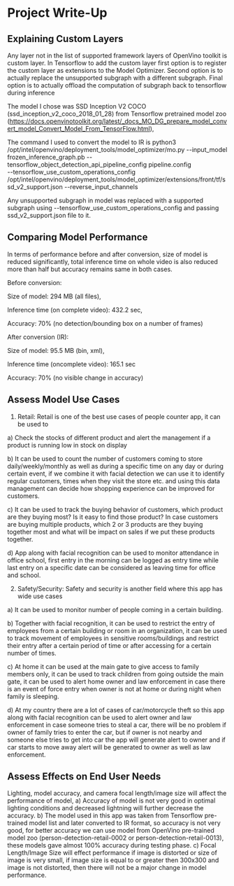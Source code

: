 # Project Write-Up



## Explaining Custom Layers

Any layer not in the list of supported framework layers of OpenVino toolkit is custom layer.
In Tensorflow to add the custom layer first option is to register the custom layer as extensions to the Model Optimizer.
Second option is to actually replace the unsupported subgraph with a different subgraph.
Final option is to actually offload the computation of subgraph back to tensorflow during inference

The model I chose was SSD Inception V2 COCO (ssd_inception_v2_coco_2018_01_28) from Tensorflow pretrained model zoo (https://docs.openvinotoolkit.org/latest/_docs_MO_DG_prepare_model_convert_model_Convert_Model_From_TensorFlow.html),

The command I used to convert the model to IR is 
python3 /opt/intel/openvino/deployment_tools/model_optimizer/mo.py 
--input_model frozen_inference_graph.pb 
--tensorflow_object_detection_api_pipeline_config pipeline.config  
--tensorflow_use_custom_operations_config /opt/intel/openvino/deployment_tools/model_optimizer/extensions/front/tf/ssd_v2_support.json 
--reverse_input_channels

Any unsupported subgraph in model was replaced with a supported subgraph using --tensorflow_use_custom_operations_config and passing ssd_v2_support.json file to it.

## Comparing Model Performance

In terms of performance before and after conversion, size of model is reduced significantly, total inference time on whole video is also reduced more than half but accuracy remains same in both cases.

Before conversion:

Size of model: 294 MB (all files), 

Inference time (on complete video): 432.2 sec, 

Accuracy: 70% (no detection/bounding box on a number of frames)




After conversion (IR):

Size of model:					95.5 MB (bin, xml),

Inference time (oncomplete video):		165.1 sec

Accuracy:				70% (no visible change in accuracy)



## Assess Model Use Cases

1.	Retail: Retail is one of the best use cases of people counter app, it can be used to

a)	Check the stocks of different product and alert the management if a product is running low in stock on display

b)	It can be used to count the number of customers coming to store daily/weekly/monthly as well as during a specific time on any day or during certain event, if we combine it with facial detection we can use it to identify regular customers, times when they visit the store etc. and using this data management can decide how shopping experience can be improved for customers.

c)	It can be used to track the buying behavior of customers, which product are they buying most? Is it easy to find those product? In case customers are buying multiple products, which 2 or 3 products are they buying together most and what will be impact on sales if we put these products together.

d)	App along with facial recognition can be used to monitor attendance in office school, first entry in the morning can be logged as entry time while last entry on a specific date can be considered as leaving time for office and school.

2.	Safety/Security: Safety and security is another field where this app has wide use cases

a)	It can be used to monitor number of people coming in a certain building.

b)	Together with facial recognition, it can be used to restrict the entry of employees from a certain building or room in an organization, it can be used to track movement of employees in sensitive rooms/buildings and restrict their entry after a certain period of time or after accessing for a certain number of times.

c)	At home it can be used at the main gate to give access to family members only, it can be used to track children from going outside the main gate, it can be used to alert home owner and law enforcement in case there is an event of force entry when owner is not at home or during night when family is sleeping.

d)	At my country there are a lot of cases of car/motorcycle theft so this app along with facial recognition can be used to alert owner and law enforcement in case someone tries to steal a car, there will be no problem if owner of family tries to enter the car, but if owner is not nearby and someone else tries to get into car the app will generate alert to owner and if car starts to move away alert will be generated to owner as well as law enforcement.

## Assess Effects on End User Needs

Lighting, model accuracy, and camera focal length/image size will affect the performance of model,
a)	Accuracy of model is not very good in optimal lighting conditions and decreased lightning will further decrease the accuracy.
b)	The model used in this app was taken from Tensorflow pre-trained model list and later converted to IR format, so accuracy is not very good, for better accuracy we can use model from OpenVino pre-trained model zoo (person-detection-retail-0002 or person-detection-retail-0013), these models gave almost 100% accuracy during testing phase.
c)	Focal Length/Image Size will effect performance if image is distorted or size of image is very small, if image size is equal to or greater then 300x300 and image is not distorted, then there will not be a major change in model performance.
